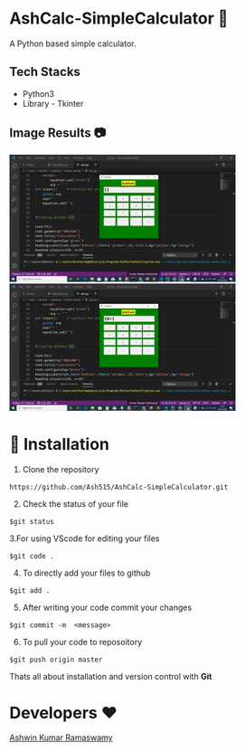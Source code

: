 # AshCalc-SimpleCalculator 📱
A Python based simple calculator. 

## Tech Stacks
- Python3
- Library - Tkinter

## Image Results 📷

<img src="Calcimages/calc2.png" width="400px">   <img src="Calcimages/Calc1.png" width="400px">

# 🚀&nbsp;Installation 
1. Clone the repository 
```
https://github.com/Ash515/AshCalc-SimpleCalculator.git
```
2. Check the status of your file 
```
$git status
```

3.For using VScode for editing your files 
```
$git code .
```
4. To directly add your files to github
```
$git add .
```
5. After writing your code commit your changes 
```
$git commit -m  <message>
```
6. To pull your code to reposoitory
```
$git push origin master
```
Thats all about installation and version control with **Git**

# Developers ❤
[Ashwin Kumar Ramaswamy](https://github.com/Ash515)
